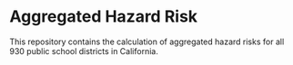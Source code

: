 # Aggregated Hazard Risk
This repository contains the calculation of aggregated hazard risks for all 930 public school districts in California. 
